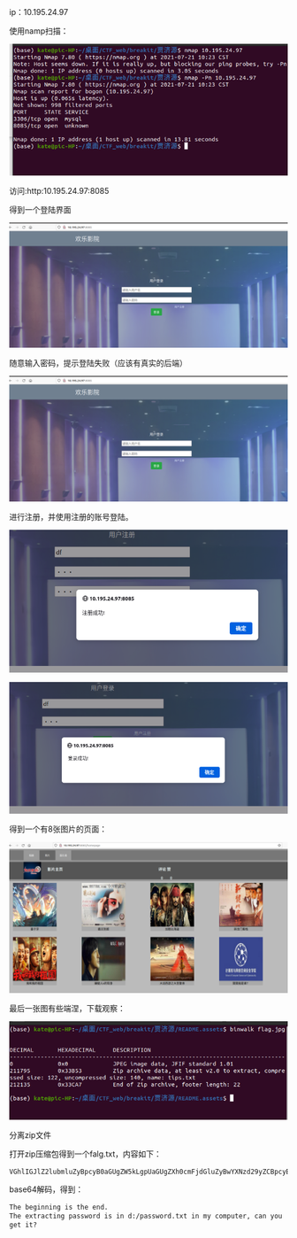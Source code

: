 ip：10.195.24.97

使用namp扫描：

![image-20210721102347593](README.assets/image-20210721102347593.png)

访问:http:10.195.24.97:8085

得到一个登陆界面

![image-20210721102453069](README.assets/image-20210721102453069.png)

随意输入密码，提示登陆失败（应该有真实的后端）

![image-20210721102530930](README.assets/image-20210721102530930.png)



进行注册，并使用注册的账号登陆。

![image-20210721102633082](README.assets/image-20210721102633082.png)

![image-20210721102652382](README.assets/image-20210721102652382.png)

得到一个有8张图片的页面：

![image-20210721102739107](README.assets/image-20210721102739107.png)

最后一张图有些端涅，下载观察：

![image-20210721102844548](README.assets/image-20210721102844548.png)

分离zip文件

打开zip压缩包得到一个falg.txt，内容如下：

```
VGhlIGJlZ2lubmluZyBpcyB0aGUgZW5kLgpUaGUgZXh0cmFjdGluZyBwYXNzd29yZCBpcyBpbiBkOi9wYXNzd29yZC50eHQgaW4gbXkgY29tcHV0ZXIsIGNhbiB5b3UgZ2V0IGl0Pw==
```

base64解码，得到：

```
The beginning is the end.
The extracting password is in d:/password.txt in my computer, can you get it?
```


